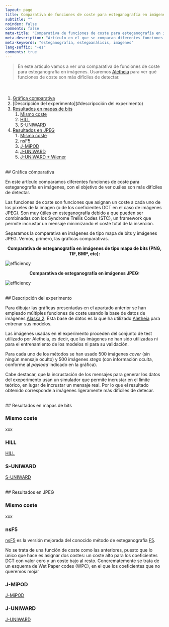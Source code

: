 ```yaml
---
layout: page
title: Comparativa de funciones de coste para esteganografía en imágenes
subtitle: "" 
noindex: false
comments: false
meta-title: "Comparativa de funciones de coste para esteganografía en imágenes"
meta-description: "Artículo en el que se comparan diferentes funciones de coste para esteganografía en imágenes."
meta-keywords: "esteganografía, estegoanálisis, imágenes"
lang-suffix: "-es"
comments: true
---
```


> En este artículo vamos a ver una comparativa de funciones de coste para
>  esteganografía en imágenes. Usaremos 
> [Aletheia](https://github.com/daniellerch/aletheia) para ver qué funciones
> de coste son más difíciles de detectar.

<style>
    [id]::before {
        content: '';
        display: block;
        height:      70px;
        margin-top: -70px;
        visibility: hidden;
    }
</style>

<div class='menu' style='margin-top:50px'></div>

1. [Gráfica comparativa](#gráfica-comparativa)
2. [Descripción del experimento](#descripcción del experimento)
3. [Resultados en mapas de bits](#resultados-en-mapas-de-bits)
   1. [Mismo coste](#mismo-coste)
   2. [HILL](#hill)
   3. [S-UNIWARD](#s-uniward)
4. [Resultados en JPEG](#resultados-en-jpeg)
   1. [Mismo coste](#mismo-coste)
   2. [nsF5](#nsF5)
   3. [J-MiPOD](#j-mipod)
   4. [J-UNIWARD](#j-uniward)
   5. [J-UNIWARD + Wiener](#j-uniward--wiener)

<br>
## Gráfica cómparativa

En este artículo comparamos diferentes funciones de coste para esteganografía 
en imágenes, con el objetivo de ver cuáles son más difíciles de detectar.

Las funciones de coste son funciones que asignan un coste a cada uno de los
píxeles de la imagen (o de los coeficientes DCT en el caso de imágenes JPEG).
Son muy útiles en esteganografía debido a que pueden ser combinadas con los 
Syndrome Trellis Codes (STC), un framework que permite incrustar un mensaje 
minimizando el coste total de la inserción. 

Separamos la comparativa en imágenes de tipo mapa de bits y imágenes JPEG. 
Vemos, primero, las gráficas comparativas.


<center><b>
Comparativa de esteganografía en imágenes de tipo mapa de bits (PNG, TIF, BMP, etc):
</b></center>

![efficiency](/stego/aletheia/v03/resources/cosfn_comparison.png?style=centerme)


<center><b>
Comparativa de esteganografía en imágenes JPEG:
</b></center>

![efficiency](/stego/aletheia/v03/resources/costfn_comparison_jpeg.png?style=centerme)


<br>
## Descripción del experimento

Para dibujar las gráficas presentadas en el apartado anterior se han empleado
múltiples funciones de coste usando la base de datos de imágenes
[Alaska 2](https://www.kaggle.com/c/alaska2-image-steganalysis). 
Esta base de datos es la que ha utilizado 
[Aletheia](https://github.com/daniellerch/aletheia) 
para entrenar sus modelos. 

Las imágenes usadas en el experimento proceden del conjunto de test utilizado
por Aletheia, es decir, que las imágenes no han sido utilizadas ni para el
entrenamiento de los modelos ni para su validación.

Para cada uno de los métodos se han usado 500 imágenes *cover* (sin ningún
mensaje oculto) y 500 imágenes *stego* (con información oculta, conforme al
*payload* indicado en la gráfica).

Cabe destacar, que la incrustación de los mensajes para generar los datos
del exeperimento usan un simulador que permite incrustar en el límite 
teórico, en lugar de incrustar un mensaje real. Por lo que el resultado
obtenido corresponde a imágenes ligeramente más difíciles de detecar.

<br>
## Resultados en mapas de bits

### Mismo coste

xxx


### HILL

[HILL](https://doi.org/10.1109/ICIP.2014.7025854) 




### S-UNIWARD

[S-UNIWARD](https://doi.org/10.1186/1687-417X-2014-1) 



<br>
## Resultados en JPEG

### Mismo coste

xxx


### nsF5

[nsF5](https://dde.binghamton.edu/download/nsf5simulator/) es la versión
mejorada del conocido método de esteganografía [F5](https://www.semanticscholar.org/paper/F-5-%E2%80%94-A-Steganographic-Algorithm-High-Capacity-Westfeld/149b41d7560d7bd628da502bd3d8122a8317d472).

No se trata de una función de coste como las anteriores, puesto que lo único que
hace es asignar dos costes: un coste alto para los coeficientes DCT con valor
cero y un coste bajo al resto. Concrematemente se trata de un esquema de 
Wet Paper codes (WPC), en el que los coeficientes que no queremos mojar 


### J-MiPOD

[J-MiPOD](https://doi.org/10.1109/tifs.2021.3111713) 



### J-UNIWARD

[J-UNIWARD](https://doi.org/10.1186/1687-417X-2014-1) 


